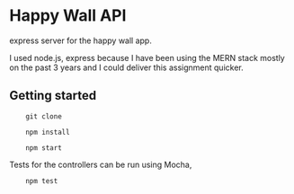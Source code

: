 # Happy Wall API

express server for the happy wall app.

I used node.js, express because I have been using the MERN stack mostly on the past 3 years
and I could deliver this assignment quicker.

## Getting started

```
    git clone

    npm install

    npm start
```

Tests for the controllers can be run using Mocha,

```
    npm test
```

